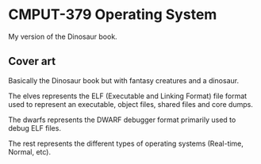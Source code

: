 # CMPUT-379 Operating System
My version of the Dinosaur book.

## Cover art
Basically the Dinosaur book but with fantasy creatures and a dinosaur.

The elves represents the ELF (Executable and Linking Format) file format used to represent an executable, object files, shared files and core dumps.

The dwarfs represents the DWARF debugger format primarily used to  debug ELF files.

The rest represents the different types of operating systems (Real-time, Normal, etc). 